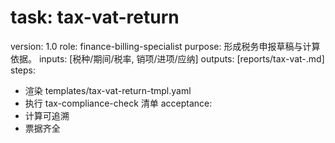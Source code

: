 # task: tax-vat-return

version: 1.0
role: finance-billing-specialist
purpose: 形成税务申报草稿与计算依据。
inputs: [税种/期间/税率, 销项/进项/应纳]
outputs: [reports/tax-vat-<period>.md]
steps:

- 渲染 templates/tax-vat-return-tmpl.yaml
- 执行 tax-compliance-check 清单
  acceptance:
- 计算可追溯
- 票据齐全
